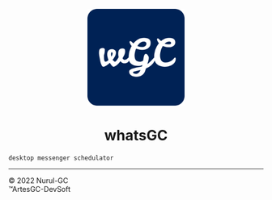 <div align="center">

![wgc-icon](wgc/icons/favicon-192x192.png)
# whatsGC

</div>

    desktop messenger schedulator

---

&copy; 2022 Nurul-GC \
&trade;ArtesGC-DevSoft
